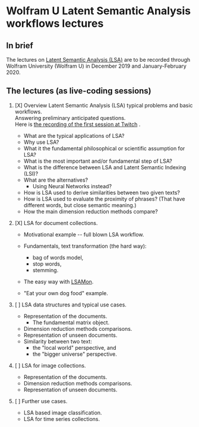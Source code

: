 # Wolfram U Latent Semantic Analysis workflows lectures

## In brief

The lectures on 
[Latent Semantic Analysis (LSA)](https://en.wikipedia.org/wiki/Latent_semantic_analysis) 
are to be recorded through Wolfram University (Wolfram U) in December 2019 and January-February 2020.


## The lectures (as live-coding sessions)

1. [X] Overview Latent Semantic Analysis (LSA) typical problems and basic workflows.    
   Answering preliminary anticipated questions.     
   Here is 
   [the recording of the first session at Twitch](https://www.twitch.tv/videos/517562647) .
   
   - What are the typical applications of LSA?   
   - Why use LSA?     
   - What it the fundamental philosophical or scientific assumption for LSA?   
   - What is the most important and/or fundamental step of LSA?   
   - What is the difference between LSA and Latent Semantic Indexing (LSI)?   
   - What are the alternatives?
     - Using Neural Networks instead?   
   - How is LSA used to derive similarities between two given texts?   
   - How is LSA used to evaluate the proximity of phrases?
     (That have different words, but close semantic meaning.)   
   - How the main dimension reduction methods compare?
      
2. [X] LSA for document collections.
 
    - Motivational example -- full blown LSA workflow.
    
    - Fundamentals, text transformation (the hard way):
        - bag of words model,
        - stop words,
        - stemming.

    - The easy way with 
      [LSAMon](https://github.com/antononcube/SimplifiedMachineLearningWorkflows-book/blob/master/Part-2-Monadic-Workflows/A-monad-for-Latent-Semantic-Analysis-workflows.md).

     - "Eat your own dog food" example.

3. [ ] LSA data structures and typical use cases.

   - Representation of the documents.
     - The fundamental matrix object.
   - Dimension reduction methods comparisons.
   - Representation of unseen documents.
   - Similarity between two text: 
     - the "local world" perspective, and 
     - the "bigger universe" perspective.
   
3. [ ] LSA for image collections.

   - Representation of the documents.
   - Dimension reduction methods comparisons.
   - Representation of unseen documents.
   
4. [ ] Further use cases.

   - LSA based image classification.
   - LSA for time series collections.
